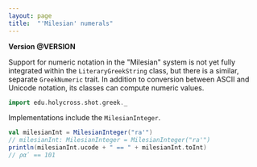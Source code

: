 ```yaml
---
layout: page
title:  "'Milesian' numerals"
---
```



**Version @VERSION**


Support for numeric notation in the "Milesian" system is not yet fully integrated within the `LiteraryGreekString` class, but there is a similar, separate `GreekNumeric` trait.  In addition to conversion between ASCII and Unicode notation, its classes can compute numeric values.



```scala
import edu.holycross.shot.greek._
```

Implementations include the `MilesianInteger`.

```scala
val milesianInt = MilesianInteger("ra'")
// milesianInt: MilesianInteger = MilesianInteger("ra'")
println(milesianInt.ucode + " == " + milesianInt.toInt)
// ραʹ == 101
```
